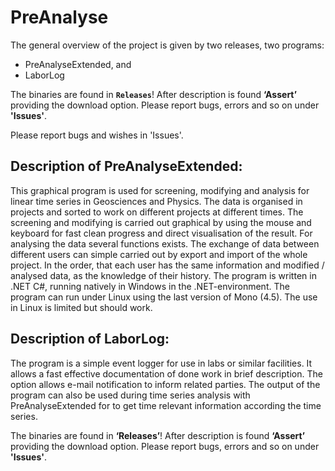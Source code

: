 # PreAnalyse

The general overview of the project is given by two releases, two programs:
- PreAnalyseExtended, and
- LaborLog

The binaries are found in **`Releases`**! After description is found **‘Assert’** providing the download option. Please report bugs, errors and so on under **'Issues'**.

Please report bugs and wishes in 'Issues'.

Description of PreAnalyseExtended:
------------------------------------------------
This graphical program is used for screening, modifying and analysis for linear time series in Geosciences and Physics. The data is organised in projects and sorted to work on different projects at different times. The screening and modifying is carried out graphical by using the mouse and keyboard for fast clean progress and direct visualisation of the result. For analysing the data several functions exists. The exchange of data between different users can simple carried out by export and import of the whole project. In the order, that each user has the same information and modified / analysed data, as the knowledge of their history.
The program is written in .NET C#, running natively in Windows in the .NET-environment. The program can run under Linux using the last version of Mono (4.5). The use in Linux is limited but should work.


Description of LaborLog:
---------------------------------
The program is a simple event logger for use in labs or similar facilities. It allows a fast effective documentation of done work in brief description. The option allows e-mail notification to inform related parties. 
The output of the program can also be used during time series analysis with PreAnalyseExtended for to get time relevant information according the time series.

The binaries are found in **‘Releases’**! After description is found **‘Assert’** providing the download option. Please report bugs, errors and so on under **'Issues'**.
